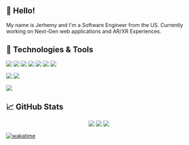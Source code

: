 ## 👋 Hello!
My name is Jerhemy and I'm a Software Engineer from the US. Currently working on Next-Gen web applications and AR/XR Experiences.

## 🔧 Technologies & Tools
![](https://img.shields.io/badge/Javascript--informational?style=social&logo=Javascript&logoColor=black&color=red)
![](https://img.shields.io/badge/TypeScript--informational?style=social&logo=TypeScript&logoColor=black&color=red)
![](https://img.shields.io/badge/React--informational?style=social&logo=React&logoColor=black&color=red)
![](https://img.shields.io/badge/Angular--informational?style=social&logo=Angular&logoColor=black&color=red)
![](https://img.shields.io/badge/Node--informational?style=social&logo=Node.JS&logoColor=black&color=red)
![](https://img.shields.io/badge/CSharp--informational?style=social&logo=CSharp&logoColor=black&color=red)
![](https://img.shields.io/badge/Unity--informational?style=social&logo=Unity&logoColor=black&color=red)

![](https://img.shields.io/badge/MSSQL--informational?style=social&logo=MicrosoftSQLServer&logoColor=black&color=red)
![](https://img.shields.io/badge/MySQL--informational?style=social&logo=MySQL&logoColor=black&color=red)

![](https://img.shields.io/badge/Docker--informational?style=social&logo=Docker&logoColor=black&color=red)

## 📈 GitHub Stats
<!-- <img src="https://github-readme-stats.vercel.app/api?username=jerhemy&count_private=true&theme=tokyonight&layout=compact&card_width=460" /> -->
<!--  <img src="https://github-readme-stats.vercel.app/api/wakatime?username=jerhemy&theme=tokyonight&layout=compact&card_width=460" /> -->

<p align="center">
  <img src="https://github-readme-streak-stats.herokuapp.com?user=jerhemy&theme=tokyonight&hide_border=true&fire=DD2727"/>
  <img src="https://github-readme-stats.vercel.app/api?username=jerhemy&show_icons=true&hide_border=true&theme=tokyonight&hide_border=true&fire=DD2727"/>
  <img src="https://github-readme-stats.vercel.app/api/top-langs/?username=jerhemy&theme=tokyonight&layout=compact&card_width=445&hide_border=true" />
</p>

<!---
jerhemy/jerhemy is a ✨ special ✨ repository because its `README.md` (this file) appears on your GitHub profile.
You can click the Preview link to take a look at your changes.
--->

<!-- [![Readme Card](https://github-readme-stats.vercel.app/api/pin/?username=jerhemy&repo=es-components)](https://github.com/jerhemy/github-readme-stats)

[![Readme Card](https://github-readme-stats.vercel.app/api/pin/?username=daysmart&repo=ng-daysmart-ui)](https://github.com/daysmart/github-readme-stats) -->

[![wakatime](https://wakatime.com/badge/user/e7c77225-935a-492f-b0a0-da0b75d73c6a.svg)](https://wakatime.com/@e7c77225-935a-492f-b0a0-da0b75d73c6a)
